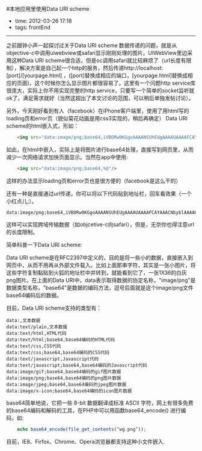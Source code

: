 #本地应用里使用Data URI scheme
 
- time: 2012-03-26 17:18
- tags: frontEnd

---
之前跟钟小声一起探讨过关于Data URI scheme 数据传递的问题，就是从objective-c中调用uiwebview或safari显示刚刚处理的图片。UIWebView里边采用这种Data URI scheme很合适，但是oc调用safari就比较麻烦了（url长度有限制），解决方案是自己起一个http的服务，然后传递http://localhost:[port]/[yourpage.html] ，([port]替换成相应的端口，[yourpage.html]替换成相应的页面)，这个时候你怎么显示图片都很容易了。这里有一个问题http service库很庞大，实际上你不用实现完整的http service，只要写一个简单的socket监听就ok了，满足需求就好（当然这超出了本文讨论的范围，可以稍后单独发帖讨论）。

另外，今天刚好看到有人（facebook）在iPhone客户端里，使用了用html写的loading页和error页（貌似菊花动画是用css3实现的，稍后再确定）
Data URI scheme的html嵌入式，形如：

```html
	<img src="data:image/png;base64,iVBORw0KGgoAAAANSUhEUgAAAAUAAAAFCAYAAACNbyblAAAAHElEQVQI12P4//8/w38GIAXDIBKE0DHxgljNBAAO9TXL0Y4OHwAAAABJRU5ErkJggg=="/>
```

如此，在html中嵌入，实际上是将图片进行base64处理，直接写到网页里，从而减少一次网络请求加快页面显示。当然在app中使用:

```html
	<img src="data:image/png;base64,%@"/>
```

这样的办法显示loading页和error页也是很方便的（facebook是这么干的）

还有一种是直接通过url传递，你可以将以下代码贴到地址栏，回车看效果（一个小红点儿;）。

	data:image/png;base64,iVBORw0KGgoAAAANSUhEUgAAAAUAAAAFCAYAAACNbyblAAAAHElEQVQI12P4//8/w38GIAXDIBKE0DHxgljNBAAO9TXL0Y4OHwAAAABJRU5ErkJggg==

这样可以实现跨域传输数据（如objcetive-c向safari），但是，无奈你也得注意url的长度限制。

简单科普一下Data URI scheme:

Data URI scheme是在RFC2397中定义的，目的是将一些小的数据，直接嵌入到网页中，从而不用再从外部文件载入。比如上面那串字符，其实是一张小图片，将这些字符复制黏贴到火狐的地址栏中并转到，就能看到它了，一张1X36的白灰png图片。在上面的Data URI中，data表示取得数据的协定名称，"image/png"是数据类型名称，"base64"是数据的编码方法，逗号后面就是这个image/png文件base64编码后的数据。

目前，Data URI scheme支持的类型有：

	data:,文本数据
	data:text/plain,文本数据
	data:text/html,HTML代码
	data:text/html;base64,base64编码的HTML代码
	data:text/css,CSS代码
	data:text/css;base64,base64编码的CSS代码
	data:text/javascript,Javascript代码
	data:text/javascript;base64,base64编码的Javascript代码
	data:image/gif;base64,base64编码的gif图片数据
	data:image/png;base64,base64编码的png图片数据
	data:image/jpeg;base64,base64编码的jpeg图片数据
	data:image/x-icon;base64,base64编码的icon图片数据

base64简单地说，它把一些 8-bit 数据翻译成标准 ASCII 字符，网上有很多免费的base64编码和解码的工具，在PHP中可以用函数base64_encode() 进行编码，如:

```php
	echo base64_encode(file_get_contents(‘wg.png’));
```

目前，IE8、Firfox、Chrome、Opera浏览器都支持这种小文件嵌入.
